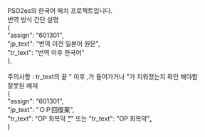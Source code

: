 <!-- HTML CODE-->
<html>
PSO2es의 한국어 패치 프로젝트입니다.</br>
번역 방식 간단 설명</br>
{</br>
		"assign": "601301",</br>
		"jp_text": "번역 이전 일본어 원문",</br>
		"tr_text": "번역 이후 한국어"</br>
},</br>
</br>
주의사항 : tr_text의 끝 " 이후 ,가 들어가거나 "가 지워졌는지 확인 해야함</br>
잘못된 예제</br>
{</br>
		"assign": "601301",</br>
		"jp_text": "ＯＰ回復薬",</br>
	"tr_text": "OP 회복약 <b><i><u>"</i></b></u>" 또는 "tr_text": "OP 회복약"<b><i><u>,</b></i></u></br>
}</br>
</html>

